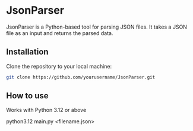 # JsonParser
JsonParser is a Python-based tool for parsing JSON files. It takes a JSON file as an input and returns the parsed data.

## Installation
Clone the repository to your local machine:

```bash
git clone https://github.com/yourusername/JsonParser.git
```

## How to use
Works with Python 3.12 or above

python3.12 main.py <filename.json>